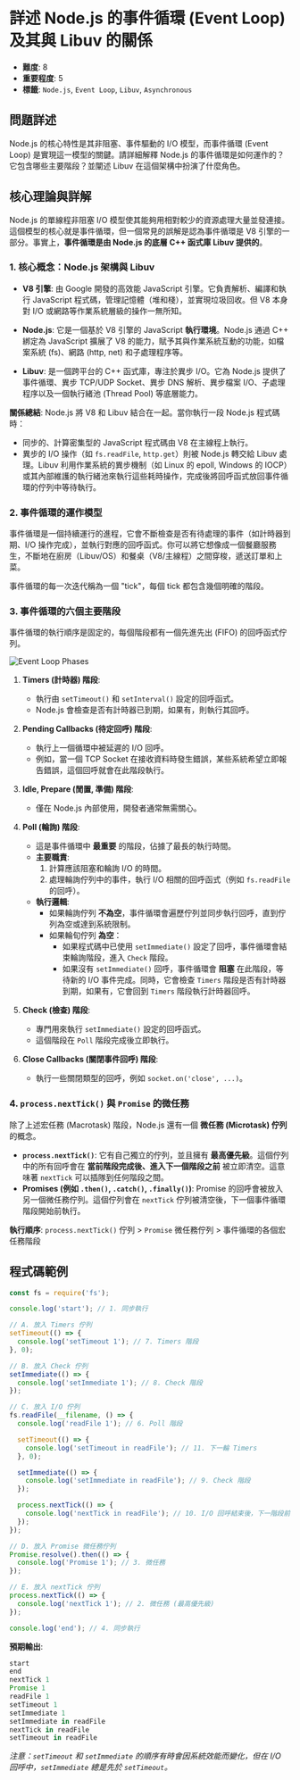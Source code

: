 # 詳述 Node.js 的事件循環 (Event Loop) 及其與 Libuv 的關係

- **難度**: 8
- **重要程度**: 5
- **標籤**: `Node.js`, `Event Loop`, `Libuv`, `Asynchronous`

## 問題詳述

Node.js 的核心特性是其非阻塞、事件驅動的 I/O 模型，而事件循環 (Event Loop) 是實現這一模型的關鍵。請詳細解釋 Node.js 的事件循環是如何運作的？它包含哪些主要階段？並闡述 Libuv 在這個架構中扮演了什麼角色。

## 核心理論與詳解

Node.js 的單線程非阻塞 I/O 模型使其能夠用相對較少的資源處理大量並發連接。這個模型的核心就是事件循環，但一個常見的誤解是認為事件循環是 V8 引擎的一部分。事實上，**事件循環是由 Node.js 的底層 C++ 函式庫 Libuv 提供的**。

### 1. 核心概念：Node.js 架構與 Libuv

- **V8 引擎**: 由 Google 開發的高效能 JavaScript 引擎。它負責解析、編譯和執行 JavaScript 程式碼，管理記憶體（堆和棧），並實現垃圾回收。但 V8 本身對 I/O 或網路等作業系統層級的操作一無所知。

- **Node.js**: 它是一個基於 V8 引擎的 JavaScript **執行環境**。Node.js 通過 C++ 綁定為 JavaScript 擴展了 V8 的能力，賦予其與作業系統互動的功能，如檔案系統 (fs)、網路 (http, net) 和子處理程序等。

- **Libuv**: 是一個跨平台的 C++ 函式庫，專注於異步 I/O。它為 Node.js 提供了事件循環、異步 TCP/UDP Socket、異步 DNS 解析、異步檔案 I/O、子處理程序以及一個執行緒池 (Thread Pool) 等底層能力。

**關係總結**:
Node.js 將 V8 和 Libuv 結合在一起。當你執行一段 Node.js 程式碼時：

- 同步的、計算密集型的 JavaScript 程式碼由 V8 在主線程上執行。
- 異步的 I/O 操作（如 `fs.readFile`, `http.get`）則被 Node.js 轉交給 Libuv 處理。Libuv 利用作業系統的異步機制（如 Linux 的 epoll, Windows 的 IOCP）或其內部維護的執行緒池來執行這些耗時操作，完成後將回呼函式放回事件循環的佇列中等待執行。

### 2. 事件循環的運作模型

事件循環是一個持續運行的進程，它會不斷檢查是否有待處理的事件（如計時器到期、I/O 操作完成），並執行對應的回呼函式。你可以將它想像成一個餐廳服務生，不斷地在廚房（Libuv/OS）和餐桌（V8/主線程）之間穿梭，遞送訂單和上菜。

事件循環的每一次迭代稱為一個 "tick"，每個 tick 都包含幾個明確的階段。

### 3. 事件循環的六個主要階段

事件循環的執行順序是固定的，每個階段都有一個先進先出 (FIFO) 的回呼函式佇列。

![Event Loop Phases](https://nodejs.org/en/docs/guides/event-loop-timers-and-nexttick/event-loop-light.svg)

1. **Timers (計時器) 階段**:
    - 執行由 `setTimeout()` 和 `setInterval()` 設定的回呼函式。
    - Node.js 會檢查是否有計時器已到期，如果有，則執行其回呼。

2. **Pending Callbacks (待定回呼) 階段**:
    - 執行上一個循環中被延遲的 I/O 回呼。
    - 例如，當一個 TCP Socket 在接收資料時發生錯誤，某些系統希望立即報告錯誤，這個回呼就會在此階段執行。

3. **Idle, Prepare (閒置, 準備) 階段**:
    - 僅在 Node.js 內部使用，開發者通常無需關心。

4. **Poll (輪詢) 階段**:
    - 這是事件循環中 **最重要** 的階段，佔據了最長的執行時間。
    - **主要職責**:
        1. 計算應該阻塞和輪詢 I/O 的時間。
        2. 處理輪詢佇列中的事件，執行 I/O 相關的回呼函式（例如 `fs.readFile` 的回呼）。
    - **執行邏輯**:
        - 如果輪詢佇列 **不為空**，事件循環會遍歷佇列並同步執行回呼，直到佇列為空或達到系統限制。
        - 如果輪旬佇列 **為空**：
            - 如果程式碼中已使用 `setImmediate()` 設定了回呼，事件循環會結束輪詢階段，進入 `Check` 階段。
            - 如果沒有 `setImmediate()` 回呼，事件循環會 **阻塞** 在此階段，等待新的 I/O 事件完成。同時，它會檢查 `Timers` 階段是否有計時器到期，如果有，它會回到 `Timers` 階段執行計時器回呼。

5. **Check (檢查) 階段**:
    - 專門用來執行 `setImmediate()` 設定的回呼函式。
    - 這個階段在 `Poll` 階段完成後立即執行。

6. **Close Callbacks (關閉事件回呼) 階段**:
    - 執行一些關閉類型的回呼，例如 `socket.on('close', ...)`。

### 4. `process.nextTick()` 與 `Promise` 的微任務

除了上述宏任務 (Macrotask) 階段，Node.js 還有一個 **微任務 (Microtask) 佇列** 的概念。

- **`process.nextTick()`**: 它有自己獨立的佇列，並且擁有 **最高優先級**。這個佇列中的所有回呼會在 **當前階段完成後、進入下一個階段之前** 被立即清空。這意味著 `nextTick` 可以插隊到任何階段之間。
- **Promises (例如 `.then()`, `.catch()`, `.finally()`)**: Promise 的回呼會被放入另一個微任務佇列。這個佇列會在 `nextTick` 佇列被清空後，下一個事件循環階段開始前執行。

**執行順序**:
`process.nextTick()` 佇列 > `Promise` 微任務佇列 > 事件循環的各個宏任務階段

## 程式碼範例

```javascript
const fs = require('fs');

console.log('start'); // 1. 同步執行

// A. 放入 Timers 佇列
setTimeout(() => {
  console.log('setTimeout 1'); // 7. Timers 階段
}, 0);

// B. 放入 Check 佇列
setImmediate(() => {
  console.log('setImmediate 1'); // 8. Check 階段
});

// C. 放入 I/O 佇列
fs.readFile(__filename, () => {
  console.log('readFile 1'); // 6. Poll 階段

  setTimeout(() => {
    console.log('setTimeout in readFile'); // 11. 下一輪 Timers
  }, 0);

  setImmediate(() => {
    console.log('setImmediate in readFile'); // 9. Check 階段
  });

  process.nextTick(() => {
    console.log('nextTick in readFile'); // 10. I/O 回呼結束後，下一階段前
  });
});

// D. 放入 Promise 微任務佇列
Promise.resolve().then(() => {
  console.log('Promise 1'); // 3. 微任務
});

// E. 放入 nextTick 佇列
process.nextTick(() => {
  console.log('nextTick 1'); // 2. 微任務 (最高優先級)
});

console.log('end'); // 4. 同步執行
```

**預期輸出**:

```javascript
start
end
nextTick 1
Promise 1
readFile 1
setTimeout 1
setImmediate 1
setImmediate in readFile
nextTick in readFile
setTimeout in readFile
```

*注意：`setTimeout` 和 `setImmediate` 的順序有時會因系統效能而變化，但在 I/O 回呼中，`setImmediate` 總是先於 `setTimeout`。*
